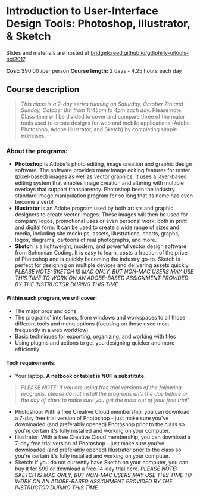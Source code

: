 # Introduction to User-Interface Design Tools: Photoshop, Illustrator, & Sketch
Slides and materials are hosted at [bridgetcreed.github.io/gdiphilly-uitools-oct2017](http://bridgetcreed.github.io/gdiphilly-uitools-oct2017).

**Cost:** $90.00 /per person
**Course length:** 2 days - 4.25 hours each day

## Course description
> *This class is a 2-day series running on Saturday, October 7th and Sunday, October 8th from 11:45am to 4pm each day.*
Please note: Class-time will be divided to cover and compare three of the major tools used to create designs for web and mobile applications (Adobe Photoshop, Adobe Illustrator, and Sketch) by completing simple exercises. 

### About the programs:
- **Photoshop** is Adobe's photo editing, image creation and graphic design software. The software provides many image editing features for raster (pixel-based) images as well as vector graphics. It uses a layer-based editing system that enables image creation and altering with multiple overlays that support transparency. Photoshop been the industry standard image manipulation program for so long that its name has even become a verb!
- **Illustrator** is an Adobe program used by both artists and graphic designers to create vector images. These images will then be used for company logos, promotional uses or even personal work, both in print and digital form. It can be used to create a wide range of sizes and media, including site mockups, assets, illustrations, charts, graphs, logos, diagrams, cartoons of real photographs, and more. 
- **Sketch** is a lightweight, modern, and powerful vector design software from Bohemian Coding. It is easy to learn, costs a fraction of the price of Photoshop and is quickly becoming the industry go-to. Sketch is perfect for designing on multiple devices and delivering assets quickly. *PLEASE NOTE: SKETCH IS MAC ONLY, BUT NON-MAC USERS MAY USE THIS TIME TO WORK ON AN ADOBE-BASED ASSIGNMENT PROVIDED BY THE INSTRUCTOR DURING THIS TIME*

#### Within each program, we will cover:
- The major pros and cons
- The programs' interfaces, from windows and workspaces to all those different tools and menu options (focusing on those used most frequently in a web workflow)
- Basic techniques for exporting, organizing, and working with files
- Using plugins and actions to get you designing quicker and more efficiently

#### Tech requirements:
- Your laptop. **A netbook or tablet is NOT a substitute.** 
> *PLEASE NOTE: If you are using free trial versions of the following programs, please do not install the programs until the day before or the day of class to make sure you get the most out of your free trial!*
- Photoshop: With a free Creative Cloud membership, you can download a 7-day free trial version of Photoshop - just make sure you've downloaded (and preferably opened) Photoshop prior to the class so you're certain it's fully installed and working on your computer.
- Illustrator: With a free Creative Cloud membership, you can download a 7-day free trial version of Photoshop - just make sure you've downloaded (and preferably opened) Illustrator prior to the class so you're certain it's fully installed and working on your computer. 
- Sketch: If you do not currently have Sketch on your computer, you can buy it for $99 or download a free 14-day trial here. *PLEASE NOTE: SKETCH IS MAC ONLY, BUT NON-MAC USERS MAY USE THIS TIME TO WORK ON AN ADOBE-BASED ASSIGNMENT PROVIDED BY THE INSTRUCTOR DURING THIS TIME*